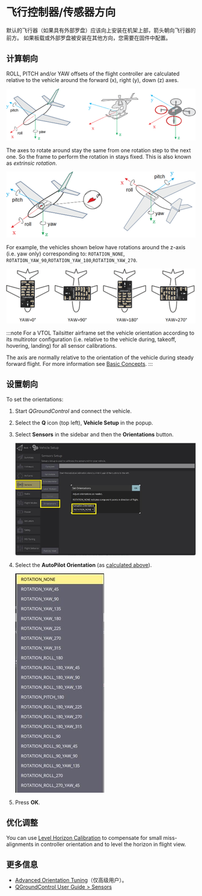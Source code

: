 # 飞行控制器/传感器方向

默认的飞行器（如果具有外部罗盘）应该向上安装在机架上部，箭头朝向飞行器的前方。 如果板载或外部罗盘被安装在其他方向，您需要在固件中配置。

## 计算朝向

ROLL, PITCH and/or YAW offsets of the flight controller are calculated relative to the vehicle around the forward (x), right (y), down (z) axes.

![机架航向](../../assets/concepts/frame_heading.png)

The axes to rotate around stay the same from one rotation step to the next one. So the frame to perform the rotation in stays fixed. This is also known as _extrinsic rotation_.

![Vehicle orientation](../../assets/qgc/setup/sensor/fc_orientation_1.png)

For example, the vehicles shown below have rotations around the z-axis (i.e. yaw only) corresponding to: `ROTATION_NONE`, `ROTATION_YAW_90`,`ROTATION_YAW_180`,`ROTATION_YAW_270`.

![Yaw 旋转](../../assets/qgc/setup/sensor/yaw_rotation.png)

:::note
For a VTOL Tailsitter airframe set the vehicle orientation according to its multirotor configuration (i.e. relative to the vehicle during, takeoff, hovering, landing) for all sensor calibrations.

The axis are normally relative to the orientation of the vehicle during steady forward flight. For more information see [Basic Concepts](../getting_started/px4_basic_concepts.md#heading-and-directions).
:::

## 设置朝向

To set the orientations:

1. Start _QGroundControl_ and connect the vehicle.
1. Select the **Q** icon (top left), **Vehicle Setup** in the popup.
1. Select **Sensors** in the sidebar and then the **Orientations** button.

   ![Set sensor orientations](../../assets/qgc/setup/sensor/sensor_orientation_set_orientations.jpg)

1. Select the **AutoPilot Orientation** (as [calculated above](#calculating-orientation)).

   ![Orientation options](../../assets/qgc/setup/sensor/sensor_orientation_selector_values.jpg)

1. Press **OK**.

## 优化调整

You can use [Level Horizon Calibration](../config/level_horizon_calibration.md) to compensate for small miss-alignments in controller orientation and to level the horizon in flight view.

## 更多信息

- [Advanced Orientation Tuning](../advanced_config/advanced_flight_controller_orientation_leveling.md)（仅高级用户）。
- [QGroundControl User Guide > Sensors](https://docs.qgroundcontrol.com/master/en/qgc-user-guide/setup_view/sensors_px4.html#flight_controller_orientation)
